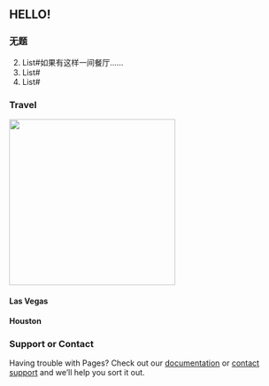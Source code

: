 ## HELLO!



### 无题

2. List#如果有这样一间餐厅......
2. List#
2. List#

### Travel

<img src="myimage.png" width="300" />

#### Las Vegas

#### Houston

### Support or Contact

Having trouble with Pages? Check out our [documentation](https://help.github.com/categories/github-pages-basics/) or [contact support](https://github.com/contact) and we’ll help you sort it out.
